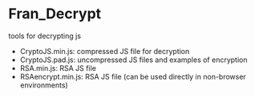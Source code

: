 # Fran_Decrypt
tools for decrypting js

- CryptoJS.min.js: compressed JS file for decryption
- CryptoJS.pad.js: uncompressed JS files and examples of encryption
- RSA.min.js: RSA JS file
- RSAencrypt.min.js: RSA JS file (can be used directly in non-browser environments)

